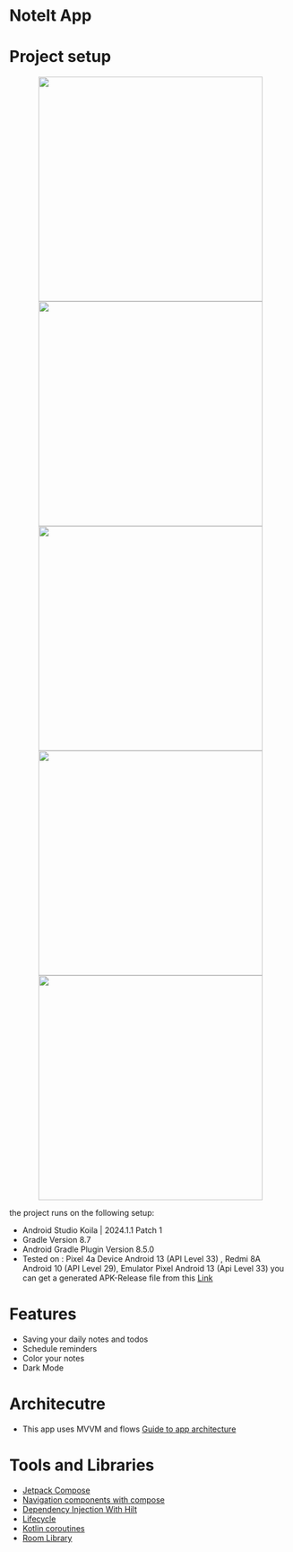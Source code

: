 # NoteIt App

# Project setup

<div>
 <p align="center">
<img src="https://github.com/user-attachments/assets/865ecfd2-4311-474c-9365-b54eecc1a3be"height="400" >
<img src="https://github.com/user-attachments/assets/ab33dd39-cfe2-4d1f-8462-0ab77d5fe939"height="400" >
<img src="https://github.com/user-attachments/assets/cc1dba2a-e014-4811-986f-5112a9535147"height="400" >
<img src="https://github.com/user-attachments/assets/00948ea2-351d-4141-9ca2-977951e06d39"height="400" >
<img src="https://github.com/user-attachments/assets/aad6d912-4c9f-4ff3-a35f-3486ad147c06"height="400" >
 <div>
  
 the project runs on the following setup:
 - Android Studio Koila | 2024.1.1 Patch 1
 - Gradle Version 8.7
 - Android Gradle Plugin Version 8.5.0
 - Tested on : Pixel 4a Device Android 13 (API Level 33) , Redmi 8A Android 10 (API Level 29), Emulator Pixel Android 13 (Api Level 33)
   you can get a generated APK-Release file from this [Link](https://drive.google.com/file/d/1qcH2oej8tUVeLvtFt1eqC4cstcTGT8fH/view?usp=sharing)
  
# Features
- Saving your daily notes and todos
- Schedule reminders
- Color your notes
- Dark Mode
  
# Architecutre
- This app uses MVVM and flows [Guide to app architecture](https://developer.android.com/topic/architecture)

# Tools and Libraries
- [Jetpack Compose](https://developer.android.com/develop/ui/compose/tutorial)
- [Navigation components with compose](https://developer.android.com/develop/ui/compose/navigation)
- [Dependency Injection With Hilt](https://developer.android.com/training/dependency-injection/hilt-android)
- [Lifecycle](https://developer.android.com/jetpack/androidx/releases/lifecycle)
- [Kotlin coroutines](https://developer.android.com/kotlin/coroutines)
- [Room Library](https://developer.android.com/training/data-storage/room)

  
   

